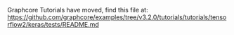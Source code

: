 Graphcore Tutorials have moved, find this file at:
https://github.com/graphcore/examples/tree/v3.2.0/tutorials/tutorials/tensorflow2/keras/tests/README.md
